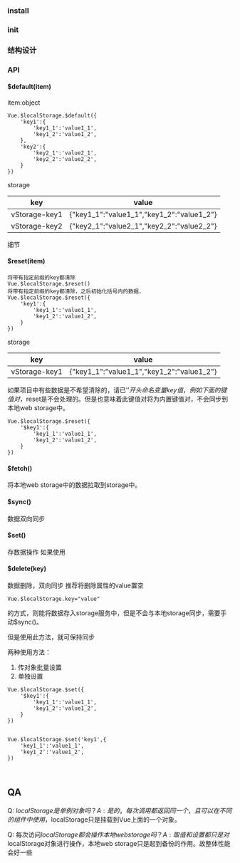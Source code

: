 ### install


### init



### 结构设计




### API

#### $default(item)  
item:object

```
Vue.$localStorage.$default({
    'key1':{
        'key1_1':'value1_1',
        'key1_2':'value1_2',
    },
    'key2':{
        'key2_1':'value2_1',
        'key2_2':'value2_2',
    }
})

```

storage

|      key      |       value   |
| ------------- | --------------- |
|    vStorage-key1    |       {"key1_1":"value1_1","key1_2":"value1_2"}     |  
|    vStorage-key2    |      {"key2_1":"value2_1","key2_2":"value2_2"}     |  

细节


#### $reset(item)

```
将带有指定前缀的key都清除
Vue.$localStorage.$reset()
将带有指定前缀的key都清除，之后初始化括号内的数据，
Vue.$localStorage.$reset({
	'key1':{
        'key1_1':'value1_1',
        'key1_2':'value1_2',
    }
})

```

storage

|      key      |       value   |
| ------------- | --------------- |
|    vStorage-key1    |       {"key1_1":"value1_1","key1_2":"value1_2"}     |   


如果项目中有些数据是不希望清除的，请已'$'开头命名变量key值，例如下面的键值对，$reset是不会处理的。但是也意味着此键值对将为内置键值对，不会同步到本地web storage中。

```
Vue.$localStorage.$reset({
	'$key1':{
        'key1_1':'value1_1',
        'key1_2':'value1_2',
    }
})
```

#### $fetch()

将本地web storage中的数据拉取到storage中。



#### $sync()

数据双向同步


#### $set()

存数据操作
如果使用

#### $delete(key)

数据删除，双向同步
推荐将删除属性的value置空


```
Vue.$localStorage.key="value"
```

的方式，则能将数据存入storage服务中，但是不会与本地storage同步，需要手动$sync()。

但是使用此方法，就可保持同步


两种使用方法：

1. 传对象批量设置
2. 单独设置

```
Vue.$localStorage.$set({
	'$key1':{
        'key1_1':'value1_1',
        'key1_2':'value1_2',
    }
})


Vue.$localStorage.$set('key1',{
    'key1_1':'value1_1',
    'key1_2':'value1_2',
})



```








## QA

Q: $localStorage是单例对象吗？    
A: 是的，每次调用都返回同一个，且可以在不同的组件中使用，$localStorage只是挂载到Vue上面的一个对象。

Q: 每次访问$localStorage都会操作本地web storage吗？    
A: 取值和设置都只是对$localStorage对象进行操作，本地web storage只是起到备份的作用。故整体性能会好一些


